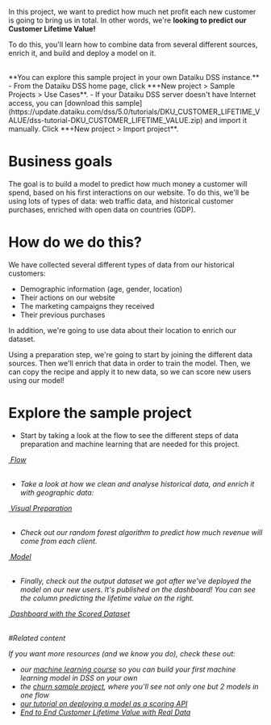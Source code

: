 In this project, we want to predict how much net profit each new customer is going to bring us in total. In other words, we're **looking to predict our Customer Lifetime Value!** 

To do this, you'll learn how to combine data from several different sources, enrich it, and build and deploy a model on it.

<br/>
**You can explore this sample project in your own Dataiku DSS instance.**  
- From the Dataiku DSS home page, click **+New project > Sample Projects > Use Cases**.
- If your Dataiku DSS server doesn't have Internet access, you can [download this sample](https://update.dataiku.com/dss/5.0/tutorials/DKU_CUSTOMER_LIFETIME_VALUE/dss-tutorial-DKU_CUSTOMER_LIFETIME_VALUE.zip) and import it manually.  Click **+New project > Import project**.


# Business goals
The goal is to build a model to predict how much money a customer will spend, based on his first interactions on our website.
To do this, we'll be using lots of types of data: web traffic data, and historical customer purchases, enriched with open data on countries (GDP).

# How do we do this?

We have collected several different types of data from our historical customers:
- Demographic information (age, gender, location)
- Their actions on our website
- The marketing campaigns they received
- Their previous purchases

In addition, we're going to use data about their location to enrich our dataset.

Using a preparation step, we're going to start by joining the different data sources. Then we'll enrich that data in order to train the model. Then, we can copy the recipe and apply it to new data, so we can score new users using our model!

# Explore the sample project

- Start by taking a look at the flow to see the different steps of data preparation and machine learning that are needed for this project.

<p class="text-center">
<a href="/projects/DKU_CUSTOMER_LIFETIME_VALUE/flow/"  class="btn btn-datasets-color btn-cta-big-mod"><i class="icon-dku-sample_project" class="btn-cta-big-mod-icon" />&nbsp;Flow</a><br/><br/>
</p>

- Take a look at how we clean and analyse historical data, and enrich it with geographic data: 

<p class="text-center">
<a href="/projects/DKU_CUSTOMER_LIFETIME_VALUE/recipes/prepare_crm_prepared/"  class="btn btn-datasets-color btn-cta-big-mod"><i class="icon-dku-sample_project" class="btn-cta-big-mod-icon" />&nbsp;Visual Preparation</a><br/><br/>
</p>

- Check out our random forest algorithm to predict how much revenue will come from each client.

<p class="text-center">
<a href="/projects/DKU_CUSTOMER_LIFETIME_VALUE/savedmodels/8A6fb5O8/versions/"  class="btn btn-datasets-color btn-cta-big-mod"><i class="icon-dku-sample_project" class="btn-cta-big-mod-icon" />&nbsp;Model</a><br/><br/>
</p>

- Finally, check out the output dataset we got after we've deployed the model on our new users. It's published on the dashboard! You can see the column predicting the lifetime value on the right.

<p class="text-center">
<a href="/projects/DKU_CUSTOMER_LIFETIME_VALUE/dashboards/DTp3MvZ_default-dashboard/view/xA3Q68u"  class="btn btn-datasets-color btn-cta-big-mod"><i class="icon-dku-sample_project" class="btn-cta-big-mod-icon" />&nbsp;Dashboard with the Scored Dataset</a><br/><br/>
</p>

<a name="MORE">
#Related content
</a>

If you want more resources (and we know you do), check these out: 

- our [machine learning course](https://academy.dataiku.com/machine-learning-basics) so you can build your first machine learning model in DSS on your own
- the [churn sample project](/projects/DKU_CHURN/), where you'll see not only one but 2 models in one flow
- [our tutorial on deploying a model as a scoring API](https://academy.dataiku.com/real-time-deployment) 
- [End to End Customer Lifetime Value with Real Data](https://knowledge.dataiku.com/latest/solutions/retail/solution-clv-forecast.html)